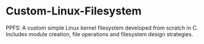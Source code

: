 # Custom-Linux-Filesystem
PPFS: A custom simple Linux kernel filesystem developed from scratch in C. Includes module creation, file operations and filesystem design strategies.
